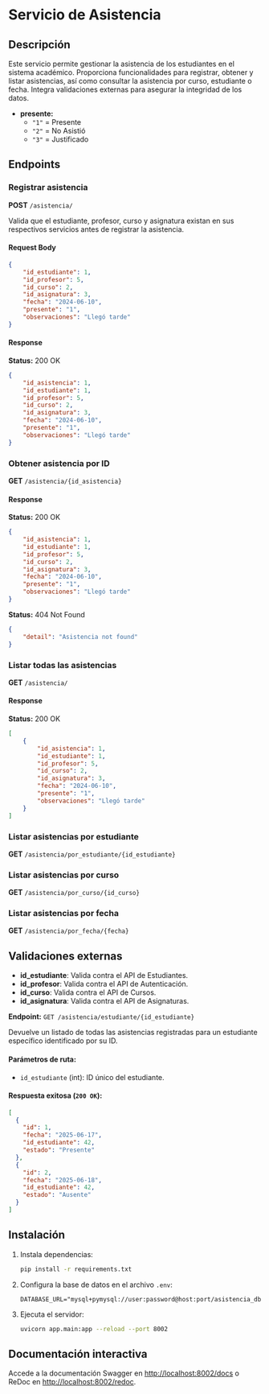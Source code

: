 # Servicio de Asistencia

## Descripción

Este servicio permite gestionar la asistencia de los estudiantes en el sistema académico. Proporciona funcionalidades para registrar, obtener y listar asistencias, así como consultar la asistencia por curso, estudiante o fecha. Integra validaciones externas para asegurar la integridad de los datos.

- **presente:**  
  - `"1"` = Presente  
  - `"2"` = No Asistió  
  - `"3"` = Justificado

## Endpoints

### Registrar asistencia

**POST** `/asistencia/`

Valida que el estudiante, profesor, curso y asignatura existan en sus respectivos servicios antes de registrar la asistencia.

#### Request Body

```json
{
    "id_estudiante": 1,
    "id_profesor": 5,
    "id_curso": 2,
    "id_asignatura": 3,
    "fecha": "2024-06-10",
    "presente": "1",
    "observaciones": "Llegó tarde"
}
```

#### Response

**Status:** 200 OK

```json
{
    "id_asistencia": 1,
    "id_estudiante": 1,
    "id_profesor": 5,
    "id_curso": 2,
    "id_asignatura": 3,
    "fecha": "2024-06-10",
    "presente": "1",
    "observaciones": "Llegó tarde"
}
```

### Obtener asistencia por ID

**GET** `/asistencia/{id_asistencia}`

#### Response

**Status:** 200 OK

```json
{
    "id_asistencia": 1,
    "id_estudiante": 1,
    "id_profesor": 5,
    "id_curso": 2,
    "id_asignatura": 3,
    "fecha": "2024-06-10",
    "presente": "1",
    "observaciones": "Llegó tarde"
}
```

**Status:** 404 Not Found

```json
{
    "detail": "Asistencia not found"
}
```

### Listar todas las asistencias

**GET** `/asistencia/`

#### Response

**Status:** 200 OK

```json
[
    {
        "id_asistencia": 1,
        "id_estudiante": 1,
        "id_profesor": 5,
        "id_curso": 2,
        "id_asignatura": 3,
        "fecha": "2024-06-10",
        "presente": "1",
        "observaciones": "Llegó tarde"
    }
]
```

### Listar asistencias por estudiante

**GET** `/asistencia/por_estudiante/{id_estudiante}`

### Listar asistencias por curso

**GET** `/asistencia/por_curso/{id_curso}`

### Listar asistencias por fecha

**GET** `/asistencia/por_fecha/{fecha}`

## Validaciones externas

- **id_estudiante**: Valida contra el API de Estudiantes.
- **id_profesor**: Valida contra el API de Autenticación.
- **id_curso**: Valida contra el API de Cursos.
- **id_asignatura**: Valida contra el API de Asignaturas.

**Endpoint:** `GET /asistencia/estudiante/{id_estudiante}`

Devuelve un listado de todas las asistencias registradas para un estudiante específico identificado por su ID.

#### Parámetros de ruta:
- `id_estudiante` (int): ID único del estudiante.

#### Respuesta exitosa (`200 OK`):
```json
[
  {
    "id": 1,
    "fecha": "2025-06-17",
    "id_estudiante": 42,
    "estado": "Presente"
  },
  {
    "id": 2,
    "fecha": "2025-06-18",
    "id_estudiante": 42,
    "estado": "Ausente"
  }
]
```
## Instalación

1. Instala dependencias:
    ```bash
    pip install -r requirements.txt
    ```
2. Configura la base de datos en el archivo `.env`:
    ```env
    DATABASE_URL="mysql+pymysql://user:password@host:port/asistencia_db"
    ```
3. Ejecuta el servidor:
    ```bash
    uvicorn app.main:app --reload --port 8002
    ```

## Documentación interactiva

Accede a la documentación Swagger en [http://localhost:8002/docs](http://localhost:8002/docs) o ReDoc en [http://localhost:8002/redoc](http://localhost:8002/redoc).
